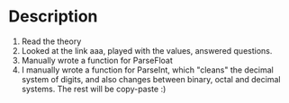 # Description
1. Read the theory
2. Looked at the link aaa, played with the values, answered questions.
3. Manually wrote a function for ParseFloat
4. I manually wrote a function for ParseInt, which "cleans" the decimal system of digits, and also changes between binary, octal and decimal systems.
The rest will be copy-paste :)